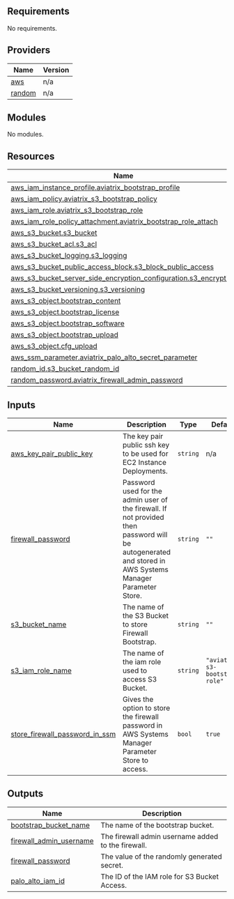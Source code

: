 <!-- BEGIN_TF_DOCS -->
## Requirements

No requirements.

## Providers

| Name | Version |
|------|---------|
| <a name="provider_aws"></a> [aws](#provider\_aws) | n/a |
| <a name="provider_random"></a> [random](#provider\_random) | n/a |

## Modules

No modules.

## Resources

| Name | Type |
|------|------|
| [aws_iam_instance_profile.aviatrix_bootstrap_profile](https://registry.terraform.io/providers/hashicorp/aws/latest/docs/resources/iam_instance_profile) | resource |
| [aws_iam_policy.aviatrix_s3_bootstrap_policy](https://registry.terraform.io/providers/hashicorp/aws/latest/docs/resources/iam_policy) | resource |
| [aws_iam_role.aviatrix_s3_bootstrap_role](https://registry.terraform.io/providers/hashicorp/aws/latest/docs/resources/iam_role) | resource |
| [aws_iam_role_policy_attachment.aviatrix_bootstrap_role_attach](https://registry.terraform.io/providers/hashicorp/aws/latest/docs/resources/iam_role_policy_attachment) | resource |
| [aws_s3_bucket.s3_bucket](https://registry.terraform.io/providers/hashicorp/aws/latest/docs/resources/s3_bucket) | resource |
| [aws_s3_bucket_acl.s3_acl](https://registry.terraform.io/providers/hashicorp/aws/latest/docs/resources/s3_bucket_acl) | resource |
| [aws_s3_bucket_logging.s3_logging](https://registry.terraform.io/providers/hashicorp/aws/latest/docs/resources/s3_bucket_logging) | resource |
| [aws_s3_bucket_public_access_block.s3_block_public_access](https://registry.terraform.io/providers/hashicorp/aws/latest/docs/resources/s3_bucket_public_access_block) | resource |
| [aws_s3_bucket_server_side_encryption_configuration.s3_encryption](https://registry.terraform.io/providers/hashicorp/aws/latest/docs/resources/s3_bucket_server_side_encryption_configuration) | resource |
| [aws_s3_bucket_versioning.s3_versioning](https://registry.terraform.io/providers/hashicorp/aws/latest/docs/resources/s3_bucket_versioning) | resource |
| [aws_s3_object.bootstrap_content](https://registry.terraform.io/providers/hashicorp/aws/latest/docs/resources/s3_object) | resource |
| [aws_s3_object.bootstrap_license](https://registry.terraform.io/providers/hashicorp/aws/latest/docs/resources/s3_object) | resource |
| [aws_s3_object.bootstrap_software](https://registry.terraform.io/providers/hashicorp/aws/latest/docs/resources/s3_object) | resource |
| [aws_s3_object.bootstrap_upload](https://registry.terraform.io/providers/hashicorp/aws/latest/docs/resources/s3_object) | resource |
| [aws_s3_object.cfg_upload](https://registry.terraform.io/providers/hashicorp/aws/latest/docs/resources/s3_object) | resource |
| [aws_ssm_parameter.aviatrix_palo_alto_secret_parameter](https://registry.terraform.io/providers/hashicorp/aws/latest/docs/resources/ssm_parameter) | resource |
| [random_id.s3_bucket_random_id](https://registry.terraform.io/providers/hashicorp/random/latest/docs/resources/id) | resource |
| [random_password.aviatrix_firewall_admin_password](https://registry.terraform.io/providers/hashicorp/random/latest/docs/resources/password) | resource |

## Inputs

| Name | Description | Type | Default | Required |
|------|-------------|------|---------|:--------:|
| <a name="input_aws_key_pair_public_key"></a> [aws\_key\_pair\_public\_key](#input\_aws\_key\_pair\_public\_key) | The key pair public ssh key to be used for EC2 Instance Deployments. | `string` | n/a | yes |
| <a name="input_firewall_password"></a> [firewall\_password](#input\_firewall\_password) | Password used for the admin user of the firewall. If not provided then password will be autogenerated and stored in AWS Systems Manager Parameter Store. | `string` | `""` | no |
| <a name="input_s3_bucket_name"></a> [s3\_bucket\_name](#input\_s3\_bucket\_name) | The name of the S3 Bucket to store Firewall Bootstrap. | `string` | `""` | no |
| <a name="input_s3_iam_role_name"></a> [s3\_iam\_role\_name](#input\_s3\_iam\_role\_name) | The name of the iam role used to access S3 Bucket. | `string` | `"aviatrix-s3-bootstrap-role"` | no |
| <a name="input_store_firewall_password_in_ssm"></a> [store\_firewall\_password\_in\_ssm](#input\_store\_firewall\_password\_in\_ssm) | Gives the option to store the firewall password in AWS Systems Manager Parameter Store to access. | `bool` | `true` | no |

## Outputs

| Name | Description |
|------|-------------|
| <a name="output_bootstrap_bucket_name"></a> [bootstrap\_bucket\_name](#output\_bootstrap\_bucket\_name) | The name of the bootstrap bucket. |
| <a name="output_firewall_admin_username"></a> [firewall\_admin\_username](#output\_firewall\_admin\_username) | The firewall admin username added to the firewall. |
| <a name="output_firewall_password"></a> [firewall\_password](#output\_firewall\_password) | The value of the randomly generated secret. |
| <a name="output_palo_alto_iam_id"></a> [palo\_alto\_iam\_id](#output\_palo\_alto\_iam\_id) | The ID of the IAM role for S3 Bucket Access. |
<!-- END_TF_DOCS -->